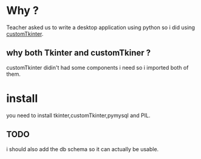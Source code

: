 # Why ?

Teacher asked us to write a desktop application using python so i did using [customTkinter](https://github.com/TomSchimansky/CustomTkinter).

## why both Tkinter and customTkiner ?

customTkinter didin't had some components i need so i imported both of them.

# install 

you need to install tkinter,customTkinter,pymysql and PIL.

## TODO
i should also add the db schema so it can actually be usable.

